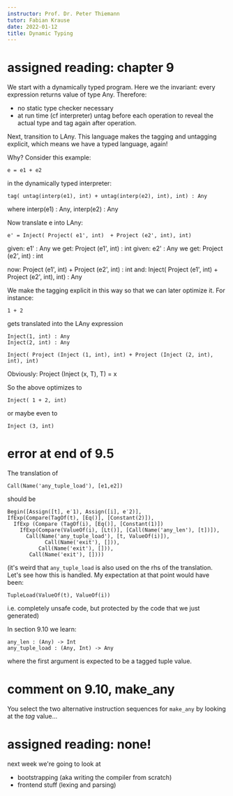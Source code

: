 ```yaml
---
instructor: Prof. Dr. Peter Thiemann
tutor: Fabian Krause
date: 2022-01-12
title: Dynamic Typing
---
```


# assigned reading: chapter 9

We start with a dynamically typed program.
Here we the invariant: every expression returns value of type Any.
Therefore:

*  no static type checker necessary
*  at run time (cf interpreter) untag before each operation to reveal
the actual type and tag again after operation.

Next, transition to LAny. This language makes the tagging and
untagging explicit, which means we have a typed language, again!

Why? Consider this example:

	e = e1 + e2

in the dynamically typed interpreter:

	tag( untag(interp(e1), int) + untag(interp(e2), int), int) : Any

where interp(e1) : Any, interp(e2) : Any

Now translate e into LAny:

	e' = Inject( Project( e1', int)  + Project (e2', int), int)

given:      e1' : Any
we get:    Project (e1', int) : int
given:      e2' : Any
we get:    Project (e2', int) : int

now:        Project (e1', int) + Project (e2', int) : int
and:         Inject( Project (e1', int) + Project (e2', int), int) :
Any


We make the tagging explicit in this way so that we can later optimize
it. For instance:

	1 + 2

gets translated into the LAny expression

	Inject(1, int) : Any
	Inject(2, int) : Any

	Inject( Project (Inject (1, int), int) + Project (Inject (2, int), int), int)

Obviously: Project (Inject (x, T), T) = x

So the above optimizes to

	Inject( 1 + 2, int)

or maybe even to

	Inject (3, int)

# error at end of 9.5

The translation of

	Call(Name('any_tuple_load'), [e1,e2])

should be

	Begin([Assign([t], e′1), Assign([i], e′2)],
	IfExp(Compare(TagOf(t), [Eq()], [Constant(2)]),
      IfExp (Compare (TagOf(i), [Eq()], [Constant(1)])
        IfExp(Compare(ValueOf(i), [Lt()], [Call(Name('any_len'), [t])]),
	      Call(Name('any_tuple_load'), [t, ValueOf(i)]),
                Call(Name('exit'), [])),
              Call(Name('exit'), [])),
           Call(Name('exit'), [])))

(it's weird that `any_tuple_load` is also used on the rhs of the translation. Let's see how this is
handled.
My expectation at that point would have been:

	TupleLoad(ValueOf(t), ValueOf(i))

i.e. completely unsafe code, but protected by the code that we just generated)

In section 9.10 we learn:

	any_len : (Any) -> Int
	any_tuple_load : (Any, Int) -> Any

where the first argument is expected to be a tagged tuple value.

# comment on 9.10, make_any

You select the two alternative instruction sequences for `make_any` by looking at the *tag* value...

# assigned reading: none!

next week we're going to look at
* bootstrapping (aka writing the compiler from scratch)
* frontend stuff (lexing and parsing)

